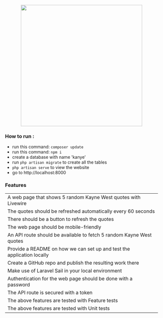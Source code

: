 <p align="center"><a href="https://laravel.com" target="_blank"><img src="https://raw.githubusercontent.com/laravel/art/master/logo-lockup/5%20SVG/2%20CMYK/1%20Full%20Color/laravel-logolockup-cmyk-red.svg" width="400"></a></p>

### How to run :
* run this command: `composer update`
* run this command: `npm i`
* create a database with name 'kanye'
* run `php artisan migrate` to create all the tables
* `php artisan serve` to view the website
* go to http://localhost:8000


### Features
|  |
| --- |
| A web page that shows 5 random Kayne West quotes with Livewire |
| The quotes should be refreshed automatically every 60 seconds |
| There should be a button to refresh the quotes |
| The web page should be mobile-friendly
| An API route should be available to fetch 5 random Kayne West quotes
| Provide a README on how we can set up and test the application locally
| Create a GitHub repo and publish the resulting work there
| Make use of Laravel Sail in your local environment 
| Authentication for the web page should be done with a password 
| The API route is secured with a token
| The above features are tested with Feature tests
| The above features are tested with Unit tests



